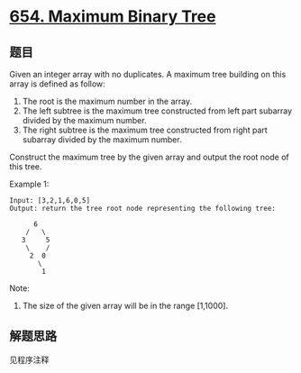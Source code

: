 # [654. Maximum Binary Tree](https://leetcode.com/problems/maximum-binary-tree/)

## 题目

Given an integer array with no duplicates. A maximum tree building on this array is defined as follow:

1. The root is the maximum number in the array.
1. The left subtree is the maximum tree constructed from left part subarray divided by the maximum number.
1. The right subtree is the maximum tree constructed from right part subarray divided by the maximum number.

Construct the maximum tree by the given array and output the root node of this tree.

Example 1:

```text
Input: [3,2,1,6,0,5]
Output: return the tree root node representing the following tree:

      6
    /   \
   3     5
    \    /
     2  0
       \
        1
```

Note:

1. The size of the given array will be in the range [1,1000].

## 解题思路

见程序注释

